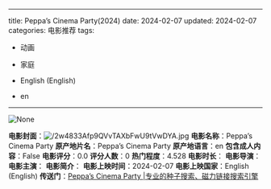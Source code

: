 
---
title: Peppa’s Cinema Party(2024)
date: 2024-02-07
updated: 2024-02-07
categories: 电影推荐
tags:

- 动画
- 家庭

- English (English)
- en
---

<img src="https://image.tmdb.org/t/p/originalNone" alt="None" title="None">

**电影封面**：<img src="https://image.tmdb.org/t/p/w200/2w4833Afp9QVvTAXbFwU9tVwDYA.jpg" alt="/2w4833Afp9QVvTAXbFwU9tVwDYA.jpg" title="/2w4833Afp9QVvTAXbFwU9tVwDYA.jpg">
**电影名称**：Peppa’s Cinema Party
**原产地片名**：Peppa’s Cinema Party
**原产地语言**：en
**包含成人内容**：False
**电影评分**：0.0
**评分人数**：0
**热门程度**：4.528
**电影时长**：
**电影导演**：
**电影主演**：
**电影简介**：
**电影上映时间**：2024-02-07
**电影上映国家**：English (English)
**传送门**：[Peppa’s Cinema Party |专业的种子搜索、磁力链接搜索引擎](https://movie.amd794.com:2083/?search=Peppa%E2%80%99s%20Cinema%20Party&ordering=&mode=match_phrase&page_size=10&page=1)

